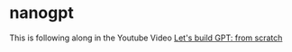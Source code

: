 # nanogpt

This is following along in the Youtube Video [Let's build GPT: from scratch](https://www.youtube.com/watch?v=kCc8FmEb1nY&t=588s)
